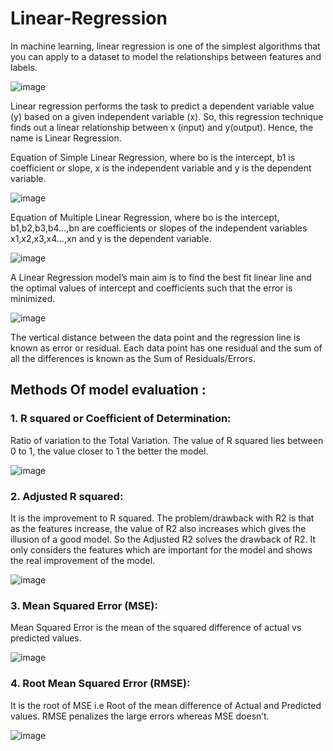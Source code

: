 # Linear-Regression

In machine learning, linear regression is one of the simplest algorithms that you 
can apply to a dataset to model the relationships between features and labels.


![image](https://user-images.githubusercontent.com/87564129/193787679-c2102afd-8745-4824-acc5-fc87e97c895a.png)

Linear regression performs the task to predict a dependent variable value (y) based on a given independent variable (x). So, this regression technique finds out a linear relationship between x (input) and y(output). Hence, the name is Linear Regression.

Equation of Simple Linear Regression, where bo is the intercept, b1 is coefficient or slope, x is the independent variable and y is the dependent variable.

![image](https://user-images.githubusercontent.com/87564129/193789418-1ae20c58-4543-482d-83dc-e5f5c4abf152.png)


Equation of Multiple Linear Regression, where bo is the intercept, b1,b2,b3,b4…,bn are coefficients or slopes of the independent variables x1,x2,x3,x4…,xn and y is the dependent variable.

![image](https://user-images.githubusercontent.com/87564129/193789551-37a98722-76b2-4fd8-a2d3-97dc6cd48e0c.png)

A Linear Regression model’s main aim is to find the best fit linear line and the optimal values of intercept and coefficients such that the error is minimized.

![image](https://user-images.githubusercontent.com/87564129/193789742-10c6db56-8567-4f9b-b190-7cfa1f34bf21.png)

The vertical distance between the data point and the regression line is known as error or residual. Each data point has one residual and the sum of all the differences is known as the Sum of Residuals/Errors.

## Methods Of model evaluation : 

### 1. R squared or Coefficient of Determination: 
Ratio of variation to the Total Variation. The value of R squared lies between 0 to 1, the value closer to 1 the better the model.

![image](https://user-images.githubusercontent.com/87564129/193790577-1cfe2de1-e5bd-4ad1-b9d1-5b0d53386296.png)


### 2. Adjusted R squared: 
It is the improvement to R squared. The problem/drawback with R2 is that as the features increase, the value of R2 also increases which gives the illusion of a good model. So the Adjusted R2 solves the drawback of R2. It only considers the features which are important for the model and shows the real improvement of the model.

![image](https://user-images.githubusercontent.com/87564129/193790984-0bb4a47b-6d93-41f3-86da-3197262b60b5.png)

### 3. Mean Squared Error (MSE):
Mean Squared Error is the mean of the squared difference of actual vs predicted values.

![image](https://user-images.githubusercontent.com/87564129/193791198-7cbb3e8a-a943-415b-8ea8-b56f51b980e7.png)

### 4. Root Mean Squared Error (RMSE): 
It is the root of MSE i.e Root of the mean difference of Actual and Predicted values. RMSE penalizes the large errors whereas MSE doesn’t.

![image](https://user-images.githubusercontent.com/87564129/193791305-de5c46a2-3250-4fb3-a76d-5720f5e60605.png)

